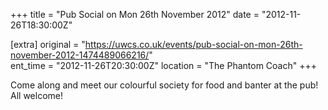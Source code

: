 +++
title = "Pub Social on Mon 26th November 2012"
date = "2012-11-26T18:30:00Z"

[extra]
original = "https://uwcs.co.uk/events/pub-social-on-mon-26th-november-2012-1474489066216/"    
ent_time = "2012-11-26T20:30:00Z"
location = "The Phantom Coach"
+++

Come along and meet our colourful society for food and banter at the pub\! All welcome\!

